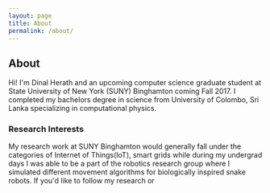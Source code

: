 ```yaml
---
layout: page
title: About
permalink: /about/
---
```

## About

Hi! I'm Dinal Herath and an upcoming computer science graduate student at State University of New York (SUNY) Binghamton coming Fall 2017. I completed my bachelors degree in science from University of Colombo, Sri Lanka specializing in computational physics.

### Research Interests

 My research work at SUNY Binghamton would generally fall under the categories of Internet of Things(IoT), smart grids while during my undergrad days I was able to be a part of the robotics research group where I simulated different movement algorithms for biologically inspired snake robots. If you'd like to follow my research or 
